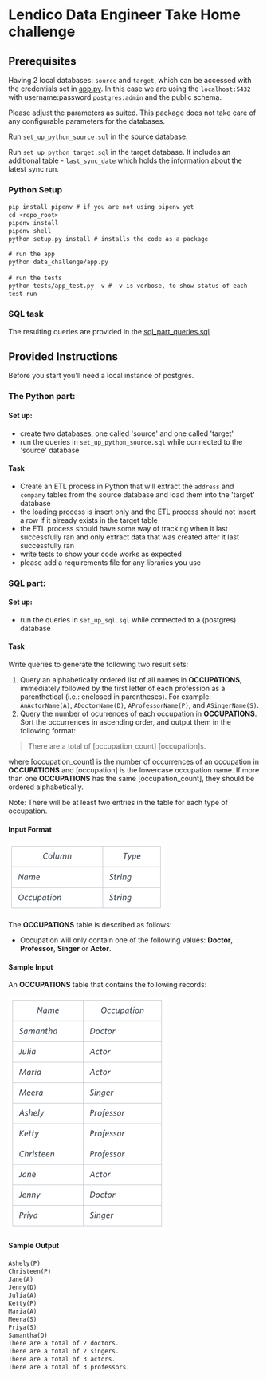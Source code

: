 # Lendico Data Engineer Take Home challenge

## Prerequisites
Having 2 local databases: `source` and `target`, which can be accessed with the credentials set in [app.py](data_challenge/app.py).
In this case we are using the `localhost:5432` with username:password `postgres:admin` and the public schema.

Please adjust the parameters as suited. This package does not take care of any configurable parameters for the databases.

Run `set_up_python_source.sql` in the source database.
 
Run `set_up_python_target.sql` in the target database. It includes an additional table - `last_sync_date` which holds the information about the latest sync run.

### Python Setup
```shell script
pip install pipenv # if you are not using pipenv yet
cd <repo_root>
pipenv install
pipenv shell
python setup.py install # installs the code as a package 
```

```shell script
# run the app
python data_challenge/app.py

# run the tests
python tests/app_test.py -v # -v is verbose, to show status of each test run  
```


### SQL task
The resulting queries are provided in the [sql_part_queries.sql](./sql_part_queries.sql)

## Provided Instructions

Before you start you'll need a local instance of postgres.
 
### The Python part:

#### Set up:
- create two databases, one called 'source' and one called 'target'
- run the queries in `set_up_python_source.sql` while connected to the 'source' database

#### Task
- Create an ETL process in Python that will extract the `address` and `company` tables from the source database and load them into the 'target' database
- the loading process is insert only and the ETL process should not insert a row if it already exists in the target table
- the ETL process should have some way of tracking when it last successfully ran and only extract data that was created after it last successfully ran
- write tests to show your code works as expected
- please add a requirements file for any libraries you use


### SQL part:

#### Set up:

- run the queries in `set_up_sql.sql` while connected to a (postgres) database

#### Task

Write queries to generate the following two result sets:

1. Query an alphabetically ordered list of all names in __OCCUPATIONS__, immediately followed by the first letter of each profession as a parenthetical (i.e.: enclosed in parentheses). For example: `AnActorName(A)`, `ADoctorName(D)`, `AProfessorName(P)`, and `ASingerName(S)`.
2. Query the number of ocurrences of each occupation in __OCCUPATIONS__. Sort the occurrences in ascending order, and output them in the following format:

> There are a total of [occupation_count] [occupation]s.
    
where [occupation_count] is the number of occurrences of an occupation in __OCCUPATIONS__ and [occupation] is the lowercase occupation name. If more than one __OCCUPATIONS__ has the same [occupation_count], they should be ordered alphabetically.

Note: There will be at least two entries in the table for each type of occupation.

#### Input Format

![occupation_ddl ](images/occupation_ddl.png)


The __OCCUPATIONS__ table is described as follows:  
- Occupation will only contain one of the following values: __Doctor__, __Professor__, __Singer__ or __Actor__.

#### Sample Input

An __OCCUPATIONS__ table that contains the following records:

![occupations](images/occupations.png)


#### Sample Output

    Ashely(P)
    Christeen(P)
    Jane(A)
    Jenny(D)
    Julia(A)
    Ketty(P)
    Maria(A)
    Meera(S)
    Priya(S)
    Samantha(D)
    There are a total of 2 doctors.
    There are a total of 2 singers.
    There are a total of 3 actors.
    There are a total of 3 professors.    
    

